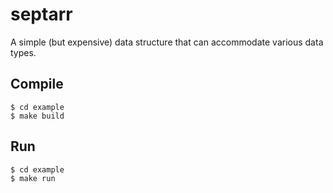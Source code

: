 # septarr
A simple (but expensive) data structure that can accommodate various data types.

## Compile
```
$ cd example
$ make build
```

## Run
```
$ cd example
$ make run
```

